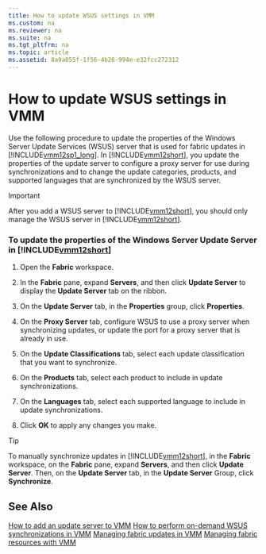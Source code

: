 ```yaml
---
title: How to update WSUS settings in VMM
ms.custom: na
ms.reviewer: na
ms.suite: na
ms.tgt_pltfrm: na
ms.topic: article
ms.assetid: 8a9a055f-1f56-4b26-994e-e32fcc272312
---
```

# How to update WSUS settings in VMM
Use the following procedure to update the properties of the Windows Server Update Services \(WSUS\) server that is used for fabric updates in [!INCLUDE[vmm12sp1_long](Token/vmm12sp1_long_md.md)]. In [!INCLUDE[vmm12short](Token/vmm12short_md.md)], you update the properties of the update server to configure a proxy server for use during synchronizations and to change the update categories, products, and supported languages that are synchronized by the WSUS server.

> [!IMPORTANT]
> After you add a WSUS server to [!INCLUDE[vmm12short](Token/vmm12short_md.md)], you should only manage the WSUS server in [!INCLUDE[vmm12short](Token/vmm12short_md.md)].

### To update the properties of the Windows Server Update Server in [!INCLUDE[vmm12short](Token/vmm12short_md.md)]

1.  Open the **Fabric** workspace.

2.  In the **Fabric** pane, expand **Servers**, and then click **Update Server** to display the **Update Server** tab on the ribbon.

3.  On the **Update Server** tab, in the **Properties** group, click **Properties**.

4.  On the **Proxy Server** tab, configure WSUS to use a proxy server when synchronizing updates, or update the port for a proxy server that is already in use.

5.  On the **Update Classifications** tab, select each update classification that you want to synchronize.

6.  On the **Products** tab, select each product to include in update synchronizations.

7.  On the **Languages** tab, select each supported language to include in update synchronizations.

8.  Click **OK** to apply any changes you make.

> [!TIP]
> To manually synchronize updates in [!INCLUDE[vmm12short](Token/vmm12short_md.md)], in the **Fabric** workspace, on the **Fabric** pane, expand **Servers**, and then click **Update Server**. Then, on the **Update Server** tab, in the **Update Server** Group, click **Synchronize**.

## See Also
[How to add an update server to VMM](How-to-add-an-update-server-to-VMM.md)
[How to perform on-demand WSUS synchronizations in VMM](How-to-perform-on-demand-WSUS-synchronizations-in-VMM.md)
[Managing fabric updates in VMM](Managing-fabric-updates-in-VMM.md)
[Managing fabric resources with VMM](Managing-fabric-resources-with-VMM.md)


